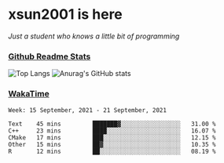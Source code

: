 # xsun2001 is here

*Just a student who knows a little bit of programming*

### [Github Readme Stats](https://github.com/anuraghazra/github-readme-stats)

![Top Langs](https://github-readme-stats.vercel.app/api/top-langs/?username=xsun2001&layout=compact&theme=radical) ![Anurag's GitHub stats](https://github-readme-stats.vercel.app/api?username=xsun2001&show_icons=true&theme=radical)

### [WakaTime](https://wakatime.com)

<!--START_SECTION:waka-->
```text
Week: 15 September, 2021 - 21 September, 2021

Text    45 mins         ███████▓░░░░░░░░░░░░░░░░░   31.00 % 
C++     23 mins         ████░░░░░░░░░░░░░░░░░░░░░   16.07 % 
CMake   17 mins         ███░░░░░░░░░░░░░░░░░░░░░░   12.15 % 
Other   15 mins         ██▓░░░░░░░░░░░░░░░░░░░░░░   10.35 % 
R       12 mins         ██░░░░░░░░░░░░░░░░░░░░░░░   08.19 % 
```
<!--END_SECTION:waka-->
